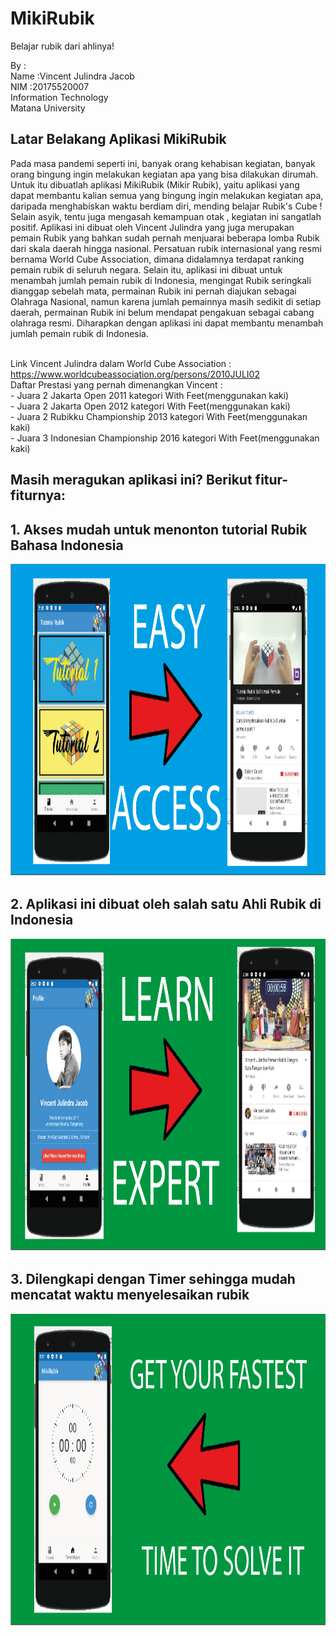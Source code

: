 # MikiRubik
Belajar rubik dari ahlinya!


By : 
<br>Name  :Vincent Julindra Jacob
<br>NIM   :20175520007
<br>Information Technology
<br>Matana University

## Latar Belakang Aplikasi MikiRubik

Pada masa pandemi seperti ini, banyak orang kehabisan kegiatan, banyak orang bingung ingin melakukan kegiatan apa yang bisa dilakukan dirumah. Untuk itu dibuatlah aplikasi MikiRubik (Mikir Rubik), yaitu aplikasi yang dapat membantu kalian semua yang bingung ingin melakukan kegiatan apa, daripada menghabiskan waktu berdiam diri, mending belajar Rubik's Cube ! Selain asyik, tentu juga mengasah kemampuan otak , kegiatan ini sangatlah positif. Aplikasi ini dibuat oleh Vincent Julindra yang juga merupakan pemain Rubik yang bahkan sudah pernah menjuarai beberapa lomba Rubik dari skala daerah hingga nasional. Persatuan rubik internasional yang resmi bernama World Cube Association, dimana didalamnya terdapat ranking pemain rubik di seluruh negara. Selain itu, aplikasi ini dibuat untuk menambah jumlah pemain rubik di Indonesia, mengingat Rubik seringkali dianggap sebelah mata, permainan Rubik ini pernah diajukan sebagai Olahraga Nasional, namun karena jumlah pemainnya masih sedikit di setiap daerah, permainan Rubik ini belum mendapat pengakuan sebagai cabang olahraga resmi. Diharapkan dengan aplikasi ini dapat membantu menambah jumlah pemain rubik di Indonesia.

<br>Link Vincent Julindra dalam World Cube Association : https://www.worldcubeassociation.org/persons/2010JULI02
<br>Daftar Prestasi yang pernah dimenangkan Vincent :
<br>- Juara 2 Jakarta Open 2011 kategori With Feet(menggunakan kaki)
<br>- Juara 2 Jakarta Open 2012 kategori With Feet(menggunakan kaki)
<br>- Juara 2 Rubikku Championship 2013 kategori With Feet(menggunakan kaki)
<br>- Juara 3 Indonesian Championship 2016 kategori With Feet(menggunakan kaki)

## Masih meragukan aplikasi ini? Berikut fitur-fiturnya:
## 1. Akses mudah untuk menonton tutorial Rubik Bahasa Indonesia
<img src="ss1/1-01.png" height=500> <br>
## 2. Aplikasi ini dibuat oleh salah satu Ahli Rubik di Indonesia
<img src="ss1/2-01.png" height=500> <br>
## 3. Dilengkapi dengan Timer sehingga mudah mencatat waktu menyelesaikan rubik
<img src="ss1/3-01.png" height=500>
